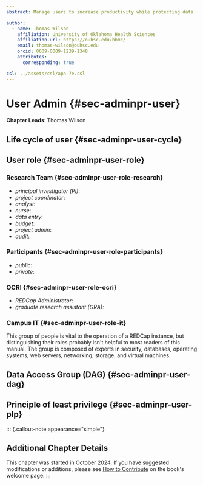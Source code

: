 ```yaml
---
abstract: Manage users to increase productivity while protecting data.

author:
  - name: Thomas Wilson
    affiliation: University of Oklahoma Health Sciences
    affiliation-url: https://ouhsc.edu/bbmc/
    email: thomas-wilson@ouhsc.edu
    orcid: 0009-0009-1239-1348
    attributes:
      corresponding: true

csl: ../assets/csl/apa-7e.csl
---
```


# User Admin {#sec-adminpr-user}

**Chapter Leads**: Thomas Wilson

## Life cycle of user {#sec-adminpr-user-cycle}

## User role {#sec-adminpr-user-role}

### Research Team  {#sec-adminpr-user-role-research}

* _principal investigator (PI)_:
* _project coordinator_:
* _analyst_:
* _nurse_:
* _data entry_:
* _budget_:
* _project admin_:
* _audit_:

### Participants  {#sec-adminpr-user-role-participants}

* _public_:
* _private_:

### OCRI  {#sec-adminpr-user-role-ocri}

* _REDCap Administrator_:
* _graduate research assistant (GRA)_:

### Campus IT  {#sec-adminpr-user-role-it}

This group of people is vital to the operation of a REDCap instance,
but distinguishing their roles probably isn't helpful to most readers of this manual.
The group is composed of experts in security, databases, operating systems, web servers, networking, storage, and virtual machines.

## Data Access Group (DAG) {#sec-adminpr-user-dag}

## Principle of least privilege {#sec-adminpr-user-plp}

::: {.callout-note appearance="simple"}

## Additional Chapter Details

This chapter was started in October 2024.
If you have suggested modifications or additions, please see [How to Contribute](../index.qmd#sec-welcome-contribute) on the book's welcome page.
:::
